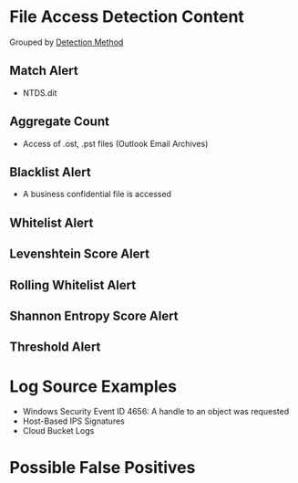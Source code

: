 # File Access Detection Content

Grouped by [Detection Method](/Detection-Methods.md)

## Match Alert
- NTDS.dit


## Aggregate Count
- Access of .ost, .pst files (Outlook Email Archives)


## Blacklist Alert
- A business confidential file is accessed


## Whitelist Alert


## Levenshtein Score Alert


## Rolling Whitelist Alert


## Shannon Entropy Score Alert


## Threshold Alert


# Log Source Examples
- Windows Security Event ID 4656: A handle to an object was requested
- Host-Based IPS Signatures
- Cloud Bucket Logs
 

# Possible False Positives
